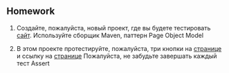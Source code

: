 ## Homework

1. Создайте, пожалуйста, новый проект, где вы будете тестировать [сайт](https://the-internet.herokuapp.com/). Используйте сборщик Maven, паттерн Page Object Model

2. В этом проекте протестируйте, пожалуйста, три кнопки на [странице](https://the-internet.herokuapp.com/javascript_alerts) и ссылку на [странице](https://the-internet.herokuapp.com/windows)
Пожалуйста, не забудьте завершать каждый тест Assert
